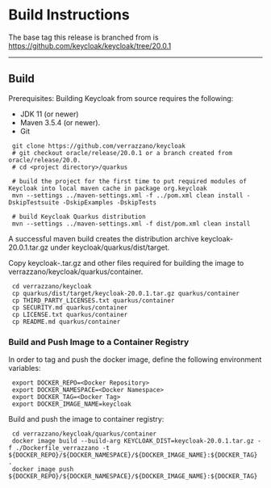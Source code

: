 # Build Instructions

The base tag this release is branched from is https://github.com/keycloak/keycloak/tree/20.0.1

---
## Build
Prerequisites: Building Keycloak from source requires the following:
* JDK 11 (or newer)
* Maven 3.5.4 (or newer).
* Git

```
 git clone https://github.com/verrazzano/keycloak
 # git checkout oracle/release/20.0.1 or a branch created from oracle/release/20.0.
 # cd <project directory>/quarkus

 # build the project for the first time to put required modules of Keycloak into local maven cache in package org.keycloak
 mvn --settings ../maven-settings.xml -f ../pom.xml clean install -DskipTestsuite -DskipExamples -DskipTests
 
 # build Keycloak Quarkus distribution
 mvn --settings ../maven-settings.xml -f dist/pom.xml clean install
```

A successful maven build creates the distribution archive keycloak-20.0.1.tar.gz under keycloak/quarkus/dist/target.  

Copy keycloak-<version>.tar.gz and other files required for building the image to verrazzano/keycloak/quarkus/container.
```
 cd verrazzano/keycloak
 cp quarkus/dist/target/keycloak-20.0.1.tar.gz quarkus/container
 cp THIRD_PARTY_LICENSES.txt quarkus/container
 cp SECURITY.md quarkus/container
 cp LICENSE.txt quarkus/container
 cp README.md quarkus/container
```

### Build and Push Image to a Container Registry
 
In order to tag and push the docker image, define the following environment variables:

```
 export DOCKER_REPO=<Docker Repository>
 export DOCKER_NAMESPACE=<Docker Namespace>
 export DOCKER_TAG=<Docker Tag>
 export DOCKER_IMAGE_NAME=keycloak
```

Build and push the image to container registry:
```
 cd verrazzano/keycloak/quarkus/container
 docker image build --build-arg KEYCLOAK_DIST=keycloak-20.0.1.tar.gz -f ./Dockerfile_verrazzano -t ${DOCKER_REPO}/${DOCKER_NAMESPACE}/${DOCKER_IMAGE_NAME}:${DOCKER_TAG} .
 docker image push ${DOCKER_REPO}/${DOCKER_NAMESPACE}/${DOCKER_IMAGE_NAME}:${DOCKER_TAG}
```
